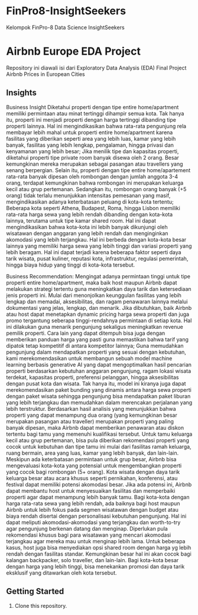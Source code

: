 # FinPro8-InsightSeekers
Kelompok FinPro-8 Data Science InsightSeekers

# Airbnb Europe EDA Project
Repository ini diawali isi dari Exploratory Data Analysis (EDA) Final Project Airbnb Prices in European Cities

## Insights
Business Insight
Diketahui  properti dengan tipe entire home/apartment memiliki permintaan atau minat tertinggi dihampir semua kota. Tak hanya itu, properti ini menjadi properti dengan harga tertinggi dibanding tipe properti lainnya. Hal ini mengindikasikan bahwa rata-rata pengunjung rela membayar lebih mahal untuk properti entire home/apartment  karena fasilitas yang diberikan seperti area yang lebih luas, kamar yang lebih banyak, fasilitas yang lebih lengkap, pengalaman, hingga privasi dan kenyamanan yang lebih besar;
Jika menilik tipe dan kapasitas properti, diketahui properti tipe private room banyak disewa oleh 2 orang. Besar kemungkinan mereka merupakan sebagai pasangan atau travellers yang senang berpergian. Selain itu, properti dengan tipe entire home/apartement rata-rata banyak dipesan oleh rombongan dengan jumlah anggota 3-4 orang, terdapat kemungkinan bahwa rombongan ini merupakan keluarga kecil atau grup pertemanan. Sedangkan itu, rombongan orang banyak (+5 orang) tidak terlalu menunjukkan intensitas pemesanan yang masif, mengindikasikan adanya keterbatasan peluang di kota-kota tertentu;
Beberapa kota seperti Athena, Budapest, Roma, hingga Lisbon memiliki rata-rata harga sewa yang lebih rendah dibanding dengan kota-kota lainnya, terutama untuk tipe kamar shared room. Hal ini dapat mengindikasikan bahwa kota-kota ini lebih banyak dikunjungi oleh wisatawan dengan anggaran yang lebih rendah dan menginginkan akomodasi yang lebih terjangkau. Hal ini berbeda dengan kota-kota besar lainnya yang memiliki harga sewa yang lebih tinggi dan variasi properti yang lebih beragam. Hal ini dapat terjadi karena beberapa faktor seperti daya tarik wisata, pusat kuliner, reputasi kota, infrastruktur, regulasi pemerintah, hingga biaya hidup yang tinggi di kota-kota tersebut.

Business Recommendation:
Mengingat adanya permintaan tinggi untuk tipe properti entire home/apartment, maka baik host maupun Airbnb dapat melakukan strategi tertentu guna meningkatkan daya tarik dan ketersediaan jenis properti ini. Mulai dari menonjolkan keunggulan fasilitas yang lebih lengkap dan memadai, aksesibilitas, dan ragam penawaran lainnya melalui dokumentasi yang jelas, lengkap, dan menarik. Jika dibutuhkan, baik Airbnb atau host dapat menetapkan dynamic pricing harga sewa properti dan juga promo tergantung seberapa tinggi-rendahnya permintaan di setiap kota. Hal ini dilakukan guna menarik pengunjung sekaligus meningkatkan revenue pemilik properti. Cara lain yang dapat ditempuh bisa juga dengan memberikan panduan harga yang pasti guna memastikan bahwa tarif yang dipatok tetap kompetitif di antara kompetitor lainnya;
Guna memudahkan pengunjung dalam mendapatkan properti yang sesuai dengan kebutuhan, kami merekomendasikan untuk membangun sebuah model machine learning berbasis generative AI yang dapat mengoptimalkan hasil pencarian properti berdasarkan kebutuhan anggaran pengunjung, ragam lokasi wisata terdekat, kapasitas properti, preferensi pelanggan, hingga aksesibilitas dengan pusat kota dan wisata. Tak hanya itu, model ini kiranya juga dapat merekomendasikan paket bunding yang dinamis antara harga sewa properti dengan paket wisata sehingga pengunjung bisa mendapatkan paket liburan yang lebih terjangkau dan memudahkan dalam merencakan perjalanan yang lebih terstruktur. 
Berdasarkan hasil analisis yang menunjukkan bahwa properti yang dapat menampung dua orang (yang kemungkinan besar merupakan pasangan atau traveller) merupakan properti yang paling banyak dipesan, maka Airbnb dapat memberikan penawaran atau diskon tertentu bagi tamu yang memenuhi kualifikasi tersebut. Untuk tamu keluarga kecil atau grup pertemanan, bisa pula diberikan rekomendasi properti yang cocok untuk kebutuhan dan tipe tamu ini mulai dari fasilitas ramah keluarga, ruang bermain, area yang luas, kamar yang lebih banyak, dan lain-lain. Meskipun ada keterbatasan permintaan untuk grup besar, Airbnb bisa mengevaluasi kota-kota yang potensial untuk mengembangkan properti yang cocok bagi rombongan (5+ orang). Kota wisata dengan daya tarik keluarga besar atau acara khusus seperti pernikahan, konferensi, atau festival dapat memiliki potensi akomodasi besar. Jika ada potensi ini, Airbnb dapat membantu host untuk menyesuaikan fasilitas dan memperbaiki properti agar dapat menampung lebih banyak tamu.
Bagi kota-kota dengan harga rata-rata sewa yang lebih rendah, ada baiknya bagi host maupun Airbnb untuk lebih fokus pada segmen wisatawan dengan budget atau biaya rendah disertai dengan personalisasi kebutuhan pengunjung. Hal ini dapat meliputi akomodasi-akomodasi yang terjangkau dan worth-to-try agar pengunjung berkenan datang dan menginap. Diperlukan pula rekomendasi khusus bagi para wisatawan yang mencari akomodasi terjangkau agar mereka mau untuk menginap lebih lama. Untuk beberapa kasus, host juga bisa menyediakan opsi shared room dengan harga yg lebih rendah dengan fasilitas standar. Kemungkinan besar hal ini akan cocok bagi kalangan backpacker, solo traveller, dan lain-lain. Bagi kota-kota besar dengan harga yang lebih tinggi, bisa menekankan promosi dan daya tarik eksklusif yang ditawarkan oleh kota tersebut. 

## Getting Started
1. Clone this repository.

